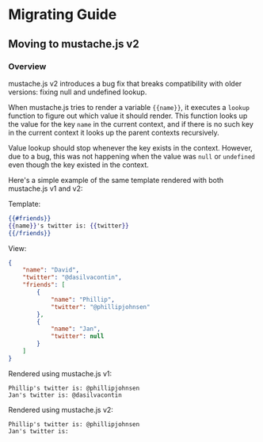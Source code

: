 ﻿# Migrating Guide

## Moving to mustache.js v2

### Overview

mustache.js v2 introduces a bug fix that breaks compatibility with older versions: fixing null and undefined lookup.

When mustache.js tries to render a variable `{{name}}`, it executes a `lookup` function to figure out which value it should render. This function looks up the value for the key `name` in the current context, and if there is no such key in the current context it looks up the parent contexts recursively.

Value lookup should stop whenever the key exists in the context. However, due to a bug, this was not happening when the value was `null` or `undefined` even though the key existed in the context.

Here's a simple example of the same template rendered with both mustache.js v1 and v2:

Template:
```mustache
{{#friends}}
{{name}}'s twitter is: {{twitter}}
{{/friends}}
```

View:
```json
{
    "name": "David",
    "twitter": "@dasilvacontin",
    "friends": [
        {
            "name": "Phillip",
            "twitter": "@phillipjohnsen"
        },
        {
            "name": "Jan",
            "twitter": null
        }
    ]
}
```

Rendered using mustache.js v1:
```text
Phillip's twitter is: @phillipjohnsen
Jan's twitter is: @dasilvacontin
```

Rendered using mustache.js v2:
```text
Phillip's twitter is: @phillipjohnsen
Jan's twitter is:
```